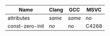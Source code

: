 Name                                  | Clang        | GCC              | MSVC   |
--------------------------------------|--------------|------------------|--------|
attributes                            | *same*       | *same*           | *no*   |
const-zero-init                       | *no*         | *no*             | C4268  |
